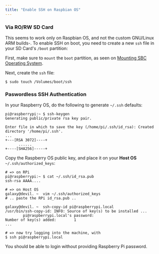 ```yaml
---
title: "Enable SSH on Raspbian OS"
---
```


### Via RO/RW SD Card 

This seems to work only on Raspbian OS, and not the custom GNU/Linux ARM builds-. To enable SSH on boot, you need to create a new `ssh` file in your SD Card's `/boot` partition:

First, make sure to `mount` the `boot` partition, as seen on [Mounting SBC Operating System](/mounting-sd-cards).

Next, create the `ssh` file:

```
$ sudo touch /Volumes/boot/ssh
```

### Paswordless SSH Authentication

In your Raspberry OS, do the following to generate `~/.ssh` defaults:

```
pi@raspberrypi:~ $ ssh-keygen
Generating public/private rsa key pair.

Enter file in which to save the key (/home/pi/.ssh/id_rsa): Created directory '/home/pi/.ssh'.
...
+---[RSA 3072]----+
      ......
+----[SHA256]-----+
```

Copy the Raspberry OS public key, and place it on your **Host OS** `~/.ssh/authorized_keys`:

```
# => on RPi
pi@raspberrypi:~ $ cat ~/.ssh/id_rsa.pub
ssh-rsa AAAA....

# => on Host OS
galaxy@devil. ~  vim ~/.ssh/authorized_keys
# .. paste the RPi id_rsa.pub ..

galaxy@devil. ~  ssh-copy-id pi@raspberrypi.local
/usr/bin/ssh-copy-id: INFO: Source of key(s) to be installed ...
		pi@raspberrypi.local's password:
Number of key(s) added:        1
...

# => now try logging into the machine, with
$ ssh pi@raspberrypi.local
```

You should be able to login without providing Raspberry Pi password.